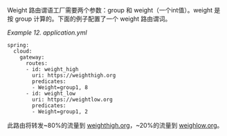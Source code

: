 Weight 路由谓语工厂需要两个参数：group 和 weight（一个int值）。weight 是按 group 计算的。下面的例子配置了一个 weight 路由谓词。

_Example 12. application.yml_



```plain
spring:
  cloud:
    gateway:
      routes:
      - id: weight_high
        uri: https://weighthigh.org
        predicates:
        - Weight=group1, 8
      - id: weight_low
        uri: https://weightlow.org
        predicates:
        - Weight=group1, 2
```



此路由将转发~80%的流量到 [weighthigh.org](https://weighthigh.org/)，~20%的流量到 [weighlow.org](https://weighlow.org/)。

